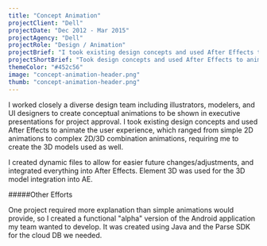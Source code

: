 ```yaml
---
title: "Concept Animation"
projectClient: "Dell"
projectDate: "Dec 2012 - Mar 2015"
projectAgency: "Dell"
projectRole: "Design / Animation"
projectBrief: "I took existing design concepts and used After Effects to animate the user experience, which ranged from simple 2D animations to complex 2D/3D combination animations."
projectShortBrief: "Took design concepts and used After Effects to animate the user experience, ranging from 2D animations to complex 2D/3D animations."
themeColor: "#452c56"
image: "concept-animation-header.png"
thumb: "concept-animation-header.png"
---
```


I worked closely a diverse design team including illustrators, modelers, and UI designers to create conceptual animations to be shown in executive presentations for project approval. I took existing design concepts and used After Effects to animate the user experience, which ranged from simple 2D animations to complex 2D/3D combination animations, requiring me to create the 3D models used as well.

I created dynamic files to allow for easier future changes/adjustments, and integrated everything into After Effects. Element 3D was used for the 3D model integration into AE.

#####Other Efforts

One project required more explanation than simple animations would provide, so I created a functional "alpha" version of the Android application my team wanted to develop. It was created using Java and the Parse SDK for the cloud DB we needed.